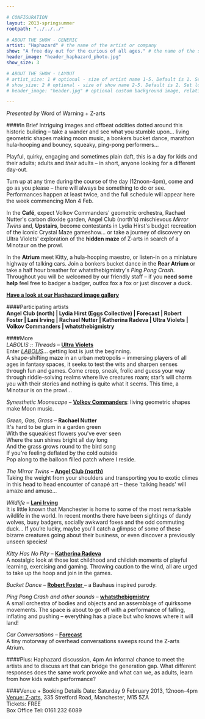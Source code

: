 ```yaml
---

# CONFIGURATION
layout: 2013-springsummer
rootpath: "../../../"

# ABOUT THE SHOW - GENERIC
artist: "Haphazard" # the name of the artist or company
show: "A free day out for the curious of all ages." # the name of the show
header_image: "header_haphazard_photo.jpg" 
show_size: 3

# ABOUT THE SHOW - LAYOUT
# artist_size: 1 # optional - size of artist name 1-5. Default is 1. Set longer names to lower values
# show_size: 2 # optional - size of show name 2-5. Default is 2. Set longer names to lower values
# header_image: "header.jpg" # optional custom background image, relative to current page

---
```

*Presented by* Word of Warning + Z-arts
          
####In Brief
Intriguing images and offbeat oddities dotted around this historic building – take a wander and see what you stumble upon... living geometric shapes making moon music, a bonkers bucket dance, marathon hula-hooping and bouncy, squeaky, ping-pong performers...    

Playful, quirky, engaging and sometimes plain daft, this is a day for kids and their adults; adults and *their* adults – in short, anyone looking for a different day-out.    

Turn up at any time during the course of the day (12noon-4pm), come and go as you please – there will always be something to do or see.  Performances happen at least twice, and the full schedule will appear here the week commencing Mon 4 Feb.    

In the **Café**, expect Volkov Commanders' geometric orchestra, Rachael Nutter's carbon dioxide garden, Angel Club (north's) mischievous *Mirror Twins* and, **Upstairs**, become contestants in Lydia Hirst's budget recreation of the iconic Crystal Maze gameshow... or take a journey of discovery on Ultra Violets' exploration of the **hidden maze** of Z-arts in search of a Minotaur on the prowl.    

In the **Atrium** meet Kitty, a hula-hooping maestro, or listen-in on a miniature highway of talking cars. Join a bonkers bucket dance in the **Rear Atrium** or take a half hour breather for whatsthebigmistry's *Ping Pong Crash*. Throughout you will be welcomed by our friendly staff – if you **need some help** feel free to badger a badger, outfox fox a fox or just discover a duck.     
  
[**Have a look at our Haphazard image gallery**](/galleries/2013-haphazard/index.html)    

####Participating artists            
**Angel Club (north) | Lydia Hirst (Eggs Collective) | Forecast | Robert Foster | Lani Irving | Rachael Nutter | Katherina Radeva | Ultra Violets | Volkov Commanders | whatsthebigmistry**    

####More    
*LABOLIS :: Threads* – [**Ultra Violets**](http://www.ultraviolets.org.uk)    
Enter [*LABOLIS*](http://vimeo.com/33027206)... getting lost is just the beginning.   
A shape-shifting maze in an urban metropolis – immersing players of all ages in fantasy spaces, it seeks to test the wits and sharpen senses through fun and games. Come creep, sneak, frolic and guess your way through riddle-solving realms where live creatures roam; star’s will charm you with their stories and nothing is quite what it seems. This time, a Minotaur is on the prowl...    

*Synesthetic Moonscape* – [**Volkov Commanders**](http://www.volkovcommanders.co.uk): living geometric shapes make Moon music.    
   
*Green, Gas, Grass* – **Rachael Nutter**    
It's hard to be glum in a garden green    
With the squeakiest flowers you've ever seen     
Where the sun shines bright all day long    
And the grass grows round to the bird song    
If you're feeling deflated by the cold outside    
Pop along to the balloon filled patch where I reside.    

*The Mirror Twins* – [**Angel Club (north)**](http://www.angelclubnorth.com)    
Taking the weight from your shoulders and transporting you to exotic climes in this head to head encounter of canapé art – these 'talking heads' will amaze and amuse...

*Wildlife* – [**Lani Irving**](http://laniirving.wix.com/laniirving)    
It is little known that Manchester is home to some of the most remarkable wildlife in the world. In recent months there have been sightings of dandy wolves, busy badgers, socially awkward foxes and the odd commuting duck... If you’re lucky, maybe you'll catch a glimpse of some of these bizarre creatures going about their business, or even discover a previously unseen species!    

*Kitty Has No Pity* – [**Katherina Radeva**](http://www.katherinaradeva.co.uk)    
A nostalgic look at those lost childhood and childish moments of playful learning, exercising and gaming. Throwing caution to the wind, all are urged to take up the hoop and join in the games.   

*Bucket Dance* – [**Robert Foster** ](http://vimeo.com/25026289) – a Bauhaus inspired parody.    

*Ping Pong Crash and other sounds* – [**whatsthebigmistry**](http://www.whatsthebigmistry.com)    
A small orchestra of bodies and objects and an assemblage of quirksome movements. 
The space is about to go off with a performance of falling, inflating and pushing – everything has a place but who knows where it will land!    

*Car Conversations* – [**Forecast**](http://www.forecastdance.org/car_conversations.html)    
A tiny motorway of overhead conversations sweeps round the Z-arts Atrium.    

####Plus: Haphazard discussion, 4pm
An informal chance to meet the artists and to discuss art that can bridge the generation gap. What different responses does the same work provoke and what can we, as adults, learn from how kids watch performance?    

####Venue + Booking Details
Date: Saturday 9 February 2013, 12noon-4pm    
[Venue: Z-arts](http://www.z-arts.org/about-us/getting-here/), 335 Stretford Road, Manchester, M15 5ZA    
Tickets: FREE    
Box Office Tel: 0161 232 6089